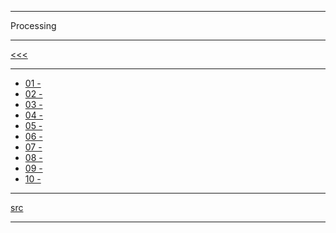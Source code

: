 
---

Processing 

---

[<<<](https://github.com/ttltrk/ELSE/blob/master/PRF/BMA/BMA.MD)

---

* <a href="#">01 -</a>
* <a href="#">02 -</a>
* <a href="#">03 -</a>
* <a href="#">04 -</a>
* <a href="#">05 -</a>
* <a href="#">06 -</a>
* <a href="#">07 -</a>
* <a href="#">08 -</a>
* <a href="#">09 -</a>
* <a href="#">10 -</a>

---

[src]()

---
